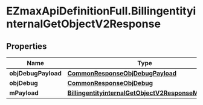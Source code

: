 # EZmaxApiDefinitionFull.BillingentityinternalGetObjectV2Response

## Properties

Name | Type | Description | Notes
------------ | ------------- | ------------- | -------------
**objDebugPayload** | [**CommonResponseObjDebugPayload**](CommonResponseObjDebugPayload.md) |  | 
**objDebug** | [**CommonResponseObjDebug**](CommonResponseObjDebug.md) |  | [optional] 
**mPayload** | [**BillingentityinternalGetObjectV2ResponseMPayload**](BillingentityinternalGetObjectV2ResponseMPayload.md) |  | 


